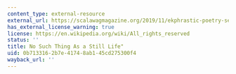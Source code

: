 ```yaml
---
content_type: external-resource
external_url: https://scalawagmagazine.org/2019/11/ekphrastic-poetry-series-taylor-johnson/
has_external_license_warning: true
license: https://en.wikipedia.org/wiki/All_rights_reserved
status: ''
title: No Such Thing As a Still Life"
uid: 0b713316-2b7e-4174-8ab1-45cd275300f4
wayback_url: ''
---
```

